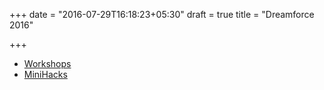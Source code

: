 +++
date = "2016-07-29T16:18:23+05:30"
draft = true
title = "Dreamforce 2016"

+++

* [Workshops](/workshops)	
* [MiniHacks](/minihacks)



